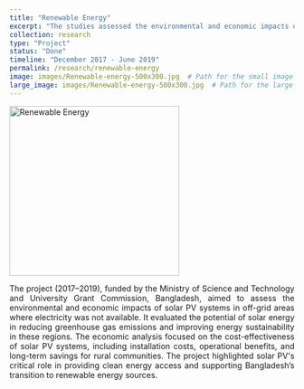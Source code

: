 ```yaml
---
title: "Renewable Energy"
excerpt: "The studies assessed the environmental and economic impacts of solar PV systems in off-grid areas where electricity was not available."
collection: research
type: "Project"
status: "Done"
timeline: "December 2017 - June 2019"
permalink: /research/renewable-energy
image: images/Renewable-energy-500x300.jpg  # Path for the small image
large_image: images/Renewable-energy-500x300.jpg  # Path for the large image
---
```

<img src="{{ page.image }}" alt="Renewable Energy" style="width: 300px;">  <!-- Small image for the main page -->

<p style='text-align: justify;'>
The project (2017–2019), funded by the Ministry of Science and Technology and University Grant Commission, Bangladesh, aimed to assess the environmental and economic impacts of solar PV systems in off-grid areas where electricity was not available. It evaluated the potential of solar energy in reducing greenhouse gas emissions and improving energy sustainability in these regions. The economic analysis focused on the cost-effectiveness of solar PV systems, including installation costs, operational benefits, and long-term savings for rural communities. The project highlighted solar PV's critical role in providing clean energy access and supporting Bangladesh’s transition to renewable energy sources.
</p>
